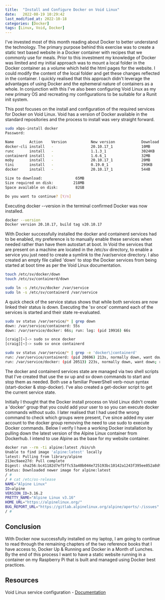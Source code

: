 ```yaml
---
title:  "Install and Configure Docker on Void Linux"
date:   2022-08-19 10:29:42
last_modified_at: 2022-10-18
categories: [Docker]
tags: [Linux, Void, Docker]
---
```


I've invested most of this month reading about Docker to better understand the technology. The primary purpose behind this exercise was to create a static text based website in a Docker container with recipes that we commonly use for meals. Prior to this investment my knowledge of Docker was limited and my initial approach was to mount a local folder in the Docker container as a volume which held the html pages for the website. I could modify the content of the local folder and get these changes reflected in the container. I quickly realised that this approach didn't leverage the advantages of using Docker and the ephemeral nature of containers as a whole. In conjunction with this I've also been configuring Void Linux as my new primary OS and recreating my configurations to be suitable for a Runit init system.

This post focuses on the install and configuration of the required services for Docker on Void Linux. Void has a version of Docker available in the standard repositories and the process to install was very straight forward.

```bash
sudo xbps-install docker
Password:

Name       Action    Version           New version            Download size
docker-cli install   -                 20.10.17_1             10MB
runc       install   -                 1.1.3_1                3024KB
containerd install   -                 1.6.6_1                32MB
moby       install   -                 20.10.17_1             20MB
tini       install   -                 0.19.0_1               299KB
docker     install   -                 20.10.17_1             544B

Size to download:               65MB
Size required on disk:         218MB
Space available on disk:        82GB

Do you want to continue? [Y/n]
```
Executing docker --version in the terminal confirmed Docker was now installed.

```bash
docker --version
Docker version 20.10.17, build tag v20.10.17
```

With Docker successfully installed the docker and containerd services had to be enabled, my preference is to manually enable these services when needed rather than have them autostart at boot. In Void the services that are present on a machine are located in the /etc/sv directory, to enable a service you just need to create a symlink to the /var/service directory. I also created an empty file called 'down' to stop the Docker services from being started at boot time as per the Void Linux documentation.

```bash
touch /etc/sv/docker/down
touch /etc/sv/containerd/down

sudo ln -s /etc/sv/docker /var/service
sudo ln -s /etc/sv/containerd /var/service
```

A quick check of the service status shows that while both services are now linked their status is down. Executing the 'sv once' command each of the services is started and their state re-evaluated.
```bash
sudo sv status /var/service/* | grep down
down: /var/service/containerd: 55s
down: /var/service/docker: 66s; run: log: (pid 19916) 66s

[craig][~]-> sudo sv once docker
[craig][~]-> sudo sv once containerd

sudo sv status /var/service/* | grep -e 'docker\|containerd'
run: /var/service/containerd: (pid 20696) 213s, normally down, want down
run: /var/service/docker: (pid 20513) 223s, normally down, want down; run: log: (pid 19916) 340s
```

The docker and containerd services state are managed via two shell scripts that I've created that use the sv up and sv down commands to start and stop them as needed. Both use a familiar PowerShell verb-noun syntax (start-docker & stop-docker). I've also created a get-docker script to get the current service state.

Initially I thought that the Docker install process on Void Linux didn't create a 'docker' group that you could add your user to so you can execute docker commands without sudo. I later realised that I had used the wrong command to check which groups were present, I've since added my user account to the docker group removing the need to use sudo to execute Docker commands. Below I verify I have a working Docker installation by pulling down the latest version of the Alpine Linux container from Dockerhub. I intend to use Alpine as the base for my website container.

```bash
docker run --rm -ti alpine:latest /bin/sh
Unable to find image 'alpine:latest' locally
latest: Pulling from library/alpine
213ec9aee27d: Pull complete
Digest: sha256:bc41182d7ef5ffc53a40b044e725193bc10142a1243f395ee852a8d9730fc2ad
Status: Downloaded newer image for alpine:latest
/ #
/ # cat /etc/os-release
NAME="Alpine Linux"
ID=alpine
VERSION_ID=3.16.2
PRETTY_NAME="Alpine Linux v3.16"
HOME_URL="https://alpinelinux.org/"
BUG_REPORT_URL="https://gitlab.alpinelinux.org/alpine/aports/-/issues"
/ #
```

## Conclusion
With Docker now successfully installed on my laptop, I am going to continue to read through the remaining chapters of the two reference books that I have access to, Docker Up & Running and Docker in a Month of Lunches. By the end of this process I want to have a static website running in a container on my Raspberry Pi that is built and managed using Docker best practices.


## Resources
Void Linux service configuration - [Documentation](https://docs.voidlinux.org/config/services/index.html)

